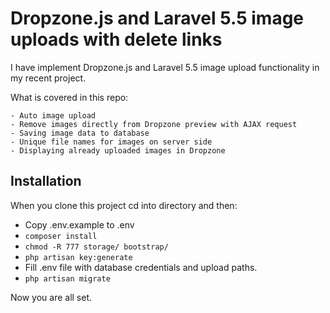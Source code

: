 # Dropzone.js and Laravel 5.5 image uploads with delete links

I have implement Dropzone.js and Laravel 5.5 image upload functionality in my recent project.

What is covered in this repo:

    - Auto image upload
    - Remove images directly from Dropzone preview with AJAX request
    - Saving image data to database
    - Unique file names for images on server side
    - Displaying already uploaded images in Dropzone

## Installation

When you clone this project cd into directory and then:

 - Copy .env.example to .env
 - `composer install`
 - `chmod -R 777 storage/ bootstrap/`
 - `php artisan key:generate`
 - Fill .env file with database credentials and upload paths.
 - `php artisan migrate`
   
Now you are all set.